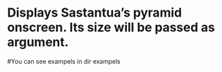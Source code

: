 # Displays Sastantua’s pyramid onscreen. Its size will be passed as argument.
#You can see exampels in dir exampels
